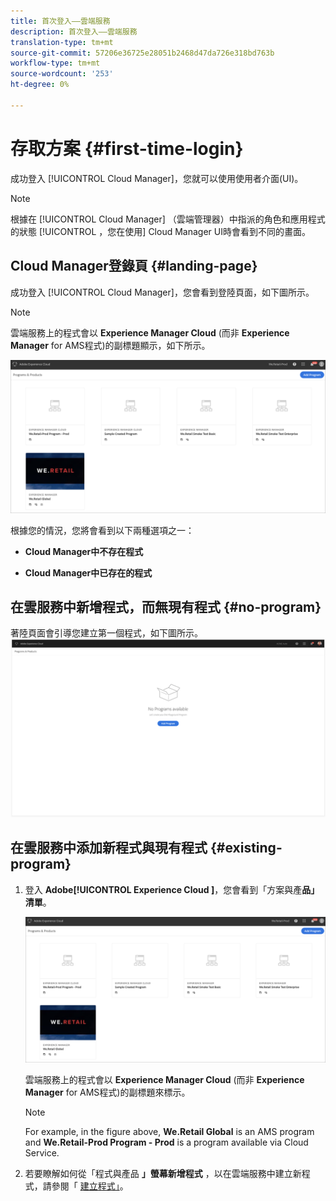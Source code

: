 ```yaml
---
title: 首次登入——雲端服務
description: 首次登入——雲端服務
translation-type: tm+mt
source-git-commit: 57206e36725e28051b2468d47da726e318bd763b
workflow-type: tm+mt
source-wordcount: '253'
ht-degree: 0%

---
```



# 存取方案 {#first-time-login}

成功登入 [!UICONTROL Cloud Manager]，您就可以使用使用者介面(UI)。

>[!NOTE]
>
>根據在 [!UICONTROL Cloud Manager] （雲端管理器）中指派的角色和應用程式的狀態 [!UICONTROL ，您在使用] Cloud Manager UI時會看到不同的畫面。

## Cloud Manager登錄頁 {#landing-page}

成功登入 [!UICONTROL Cloud Manager]，您會看到登陸頁面，如下圖所示。

>[!NOTE]
>
>雲端服務上的程式會以 **Experience Manager Cloud** (而非 **Experience Manager** for AMS程式)的副標題顯示，如下所示。

![](assets/first_timelogin1.png)


根據您的情況，您將會看到以下兩種選項之一：

* **Cloud Manager中不存在程式**

* **Cloud Manager中已存在的程式**

## 在雲服務中新增程式，而無現有程式 {#no-program}


著陸頁面會引導您建立第一個程式，如下圖所示。
![](assets/first_timelogin0.png)


## 在雲服務中添加新程式與現有程式 {#existing-program}


1. 登入 **Adobe[!UICONTROL Experience Cloud ]**，您會看到「方案與產**品」清單&#x200B;**。

   ![](assets/first_timelogin1.png)

   雲端服務上的程式會以 **Experience Manager Cloud** (而非 **Experience Manager** for AMS程式)的副標題來標示。

   >[!NOTE]
   >For example, in the figure above, **We.Retail Global** is an AMS program and **We.Retail-Prod Program - Prod** is a program available via Cloud Service.

1. 若要瞭解如何從「程式與產品 **」螢幕新增程式** ，以在雲端服務中建立新程式，請參閱「 [建立程式」](/help/onboarding/getting-access-to-aem-in-cloud/creating-a-program.md)。


